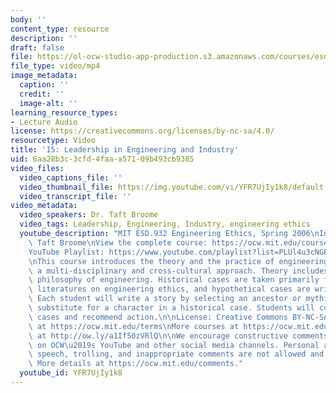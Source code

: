 ```yaml
---
body: ''
content_type: resource
description: ''
draft: false
file: https://ol-ocw-studio-app-production.s3.amazonaws.com/courses/esd-932-engineering-ethics-spring-2006/mitesd_932s06_lec15_360p_16_9.mp4
file_type: video/mp4
image_metadata:
  caption: ''
  credit: ''
  image-alt: ''
learning_resource_types:
- Lecture Audio
license: https://creativecommons.org/licenses/by-nc-sa/4.0/
resourcetype: Video
title: '15: Leadership in Engineering and Industry'
uid: 6aa28b3c-3cfd-4faa-a571-09b493cb9385
video_files:
  video_captions_file: ''
  video_thumbnail_file: https://img.youtube.com/vi/YFR7UjIy1k8/default.jpg
  video_transcript_file: ''
video_metadata:
  video_speakers: Dr. Taft Broome
  video_tags: Leadership, Engineering, Industry, engineering ethics
  youtube_description: "MIT ESD.932 Engineering Ethics, Spring 2006\nInstructor: Dr.\
    \ Taft Broome\nView the complete course: https://ocw.mit.edu/courses/esd-932-engineering-ethics-spring-2006/\n\
    YouTube Playlist: https://www.youtube.com/playlist?list=PLUl4u3cNGP61YF5HCMnGUwJ8D-PNNs3OR\n\
    \nThis course introduces the theory and the practice of engineering ethics using\
    \ a multi-disciplinary and cross-cultural approach. Theory includes ethics and\
    \ philosophy of engineering. Historical cases are taken primarily from the scholarly\
    \ literatures on engineering ethics, and hypothetical cases are written by students.\
    \ Each student will write a story by selecting an ancestor or mythic hero as a\
    \ substitute for a character in a historical case. Students will compare these\
    \ cases and recommend action.\n\nLicense: Creative Commons BY-NC-SA\nMore information\
    \ at https://ocw.mit.edu/terms\nMore courses at https://ocw.mit.edu\nSupport OCW\
    \ at http://ow.ly/a1If50zVRlQ\n\nWe encourage constructive comments and discussion\
    \ on OCW\u2019s YouTube and other social media channels. Personal attacks, hate\
    \ speech, trolling, and inappropriate comments are not allowed and may be removed.\
    \ More details at https://ocw.mit.edu/comments."
  youtube_id: YFR7UjIy1k8
---
```

